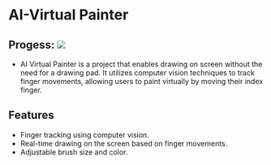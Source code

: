 # AI-Virtual Painter
## Progess: ![](https://geps.dev/progress/70)
- AI Virtual Painter is a project that enables drawing on screen without the need for a drawing pad. It utilizes computer vision techniques to track finger movements, allowing users to paint virtually by moving their index finger.
## Features
- Finger tracking using computer vision.
- Real-time drawing on the screen based on finger movements.
- Adjustable brush size and color.
